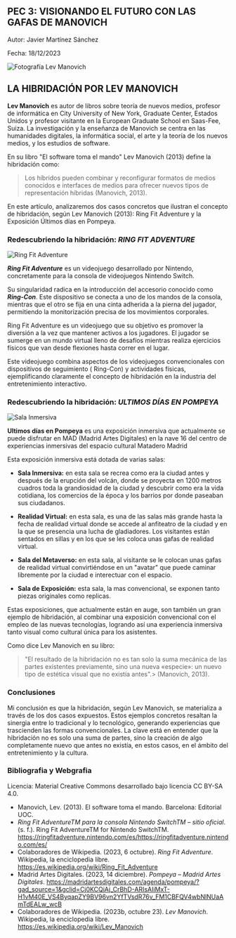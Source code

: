 ## PEC 3: VISIONANDO EL FUTURO CON LAS GAFAS DE MANOVICH

Autor: Javier Martínez Sánchez

Fecha: 18/12/2023

![Fotografía Lev Manovich](https://upload.wikimedia.org/wikipedia/commons/thumb/9/93/Lev_Manovich_%E2%80%94_How_to_analyze_culture_using_social_networks.jpg/1200px-Lev_Manovich_%E2%80%94_How_to_analyze_culture_using_social_networks.jpg)
	
## **LA HIBRIDACIÓN POR LEV MANOVICH**

**Lev Manovich** es autor de libros sobre teoría de nuevos medios, profesor de informática en City University of New York, Graduate Center, Estados Unidos y profesor visitante en la European Graduate School en Saas-Fee, Suiza. La investigación y la enseñanza de Manovich se centra en las humanidades digitales, la informática social, el arte y la teoría de los nuevos medios, y los estudios de software.​

En su libro "El software toma el mando" Lev Manovich (2013) define la hibridación como: 

>Los híbridos pueden combinar y reconfigurar formatos de medios conocidos e interfaces de medios para ofrecer nuevos tipos de representación híbridas (Manovich, 2013).

En este artículo, analizaremos dos casos concretos que ilustran el concepto de hibridación, según Lev Manovich (2013): Ring Fit Adventure y la Exposición Últimos días en Pompeya.

### Redescubriendo la hibridación: ***RING FIT ADVENTURE***

![Ring Fit Adventure](https://fs-prod-cdn.nintendo-europe.com/media/images/10_share_images/games_15/nintendo_switch_4/H2x1_NSwitch_RingFitAdventure_Teasers_image1600w.jpg)

***Ring Fit Adventure*** es un videojuego desarrollado por Nintendo, concretamente para la consola de videojuegos Nintendo Switch.

Su singularidad radica en la introducción del accesorio conocido como ***Ring-Con***. Este dispositivo se conecta a uno de los mandos de la consola, mientras que el otro se fija en una cinta adherida a la pierna del jugador, permitiendo la monitorización precisa de los movimientos corporales.

Ring Fit Adventure es un videojuego que su objetivo es promover  la diversión a la vez que mantener activos a los jugadores. El jugador se sumerge en un mundo virtual lleno de desafíos mientras realiza ejercicios físicos que van desde flexiones hasta correr en el lugar.

Este videojuego combina aspectos de los videojuegos convencionales con dispositivos de seguimiento ( Ring-Con) y actividades físicas, ejemplificando claramente el concepto de hibridación en la industria del entretenimiento interactivo.

### Redescubriendo la hibridación: ***ULTIMOS DÍAS EN POMPEYA***

![Sala Inmersiva](https://e00-elmundo.uecdn.es/assets/multimedia/imagenes/2023/09/06/16940275772564.jpg)

**Ultimos días en Pompeya** es una exposición inmersiva que actualmente se puede disfrutar en MAD (Madrid Artes Digitales) en la nave 16 del centro de experiencias inmersivas del espacio cultural Matadero Madrid

Esta exposición inmersiva está dotada de varias salas:

- **Sala Inmersiva:** en esta sala se recrea como era la ciudad antes y después de la erupción del volcán, donde se proyecta en 1200 metros cuadros toda la grandiosidad de la ciudad y descubrir como era la vida cotidiana, los comercios de la época y los barrios por donde paseaban sus ciudadanos.

- **Realidad Virtual:** en esta sala, es una de las salas más grande hasta la fecha de realidad virtual donde se accede al anfiteatro de la ciudad y en la que se presencia una lucha de gladiadores. Los visitantes están sentados en sillas y en los que se les coloca unas gafas de realidad virtual.

- **Sala del Metaverso:** en esta sala, al visitante se le colocan unas gafas de realidad virtual convirtiéndose en un "avatar" que puede caminar libremente por la ciudad e interectuar con el espacio.  

- **Sala de Exposición:** esta sala, la mas convencional, se exponen tanto piezas originales como replicas.

Estas exposiciones, que actualmente están en auge, son también un gran ejemplo de hibridación, al combinar una exposición convencional con el empleo de las nuevas tecnologías, logrando así una experiencia inmersiva tanto visual como cultural única para los asistentes.

Como dice Lev Manovich en su libro:

>"El resultado de la hibridación no es tan solo la suma mecánica de las partes existentes previamente, sino una nueva «especie»: un nuevo tipo de estética visual que no existía antes".> (Manovich, 2013).

### Conclusiones

Mi conclusión es que la hibridación, según Lev Manovich, se materializa a través de los dos casos expuestos. Estos ejemplos concretos resaltan la sinergia entre lo tradicional y lo tecnológico, generando experiencias que trascienden las formas convencionales. La clave está en entender que la hibridación no es solo una suma de partes, sino la creación de algo completamente nuevo que antes no existía, en estos casos, en el ámbito del entretenimiento y la cultura.

### Bibliografia y Webgrafia

Licencia: Material Creative Commons desarrollado bajo licencia CC BY-SA 4.0.

-   Manovich, Lev. (2013). El software toma el mando. Barcelona: Editorial UOC.
- _Ring Fit AdventureTM para la consola Nintendo SwitchTM – sitio oficial_. (s. f.). Ring Fit AdventureTM for Nintendo SwitchTM. https://ringfitadventure.nintendo.com/es/https://ringfitadventure.nintendo.com/es/
- Colaboradores de Wikipedia. (2023, 6 octubre). _Ring Fit Adventure_. Wikipedia, la enciclopedia libre. https://es.wikipedia.org/wiki/Ring_Fit_Adventure
- Madrid Artes Digitales. (2023, 14 diciembre). _Pompeya – Madrid Artes Digitales_. https://madridartesdigitales.com/agenda/pompeya/?gad_source=1&gclid=Cj0KCQiAj_CrBhD-ARIsAIiMxT-H1vM40E_VS4ByqapZY9BV96vn2YfTVsdR76v_FM1CBFQV4wbNlNUaAmTdEALw_wcB
- Colaboradores de Wikipedia. (2023b, octubre 23). _Lev Manovich_. Wikipedia, la enciclopedia libre. https://es.wikipedia.org/wiki/Lev_Manovich

